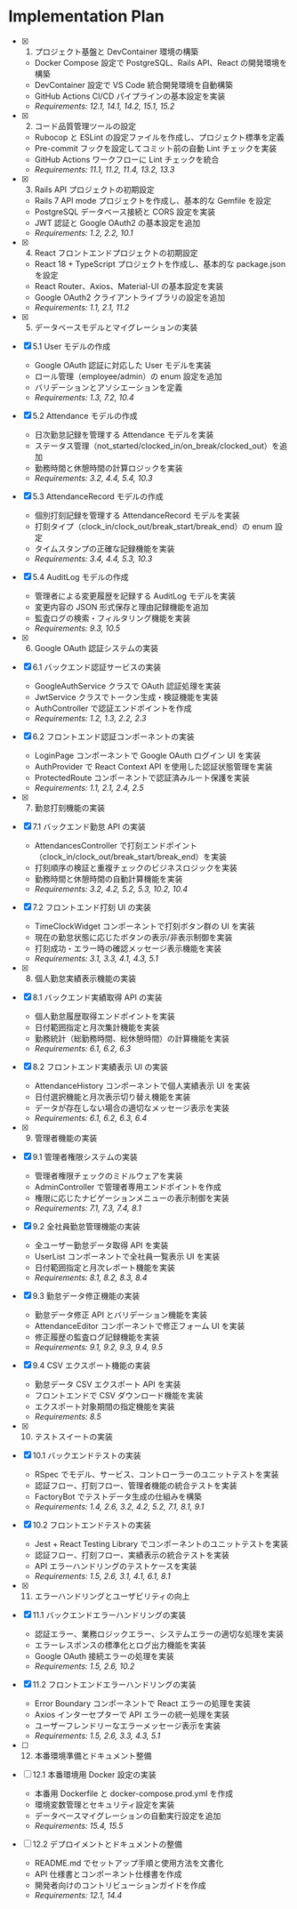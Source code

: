 # Implementation Plan

- [x] 1. プロジェクト基盤と DevContainer 環境の構築

  - Docker Compose 設定で PostgreSQL、Rails API、React の開発環境を構築
  - DevContainer 設定で VS Code 統合開発環境を自動構築
  - GitHub Actions CI/CD パイプラインの基本設定を実装
  - _Requirements: 12.1, 14.1, 14.2, 15.1, 15.2_

- [x] 2. コード品質管理ツールの設定

  - Rubocop と ESLint の設定ファイルを作成し、プロジェクト標準を定義
  - Pre-commit フックを設定してコミット前の自動 Lint チェックを実装
  - GitHub Actions ワークフローに Lint チェックを統合
  - _Requirements: 11.1, 11.2, 11.4, 13.2, 13.3_

- [x] 3. Rails API プロジェクトの初期設定

  - Rails 7 API mode プロジェクトを作成し、基本的な Gemfile を設定
  - PostgreSQL データベース接続と CORS 設定を実装
  - JWT 認証と Google OAuth2 の基本設定を追加
  - _Requirements: 1.2, 2.2, 10.1_

- [x] 4. React フロントエンドプロジェクトの初期設定

  - React 18 + TypeScript プロジェクトを作成し、基本的な package.json を設定
  - React Router、Axios、Material-UI の基本設定を実装
  - Google OAuth2 クライアントライブラリの設定を追加
  - _Requirements: 1.1, 2.1, 11.2_

- [x] 5. データベースモデルとマイグレーションの実装
- [x] 5.1 User モデルの作成

  - Google OAuth 認証に対応した User モデルを実装
  - ロール管理（employee/admin）の enum 設定を追加
  - バリデーションとアソシエーションを定義
  - _Requirements: 1.3, 7.2, 10.4_

- [x] 5.2 Attendance モデルの作成

  - 日次勤怠記録を管理する Attendance モデルを実装
  - ステータス管理（not_started/clocked_in/on_break/clocked_out）を追加
  - 勤務時間と休憩時間の計算ロジックを実装
  - _Requirements: 3.2, 4.4, 5.4, 10.3_

- [x] 5.3 AttendanceRecord モデルの作成

  - 個別打刻記録を管理する AttendanceRecord モデルを実装
  - 打刻タイプ（clock_in/clock_out/break_start/break_end）の enum 設定
  - タイムスタンプの正確な記録機能を実装
  - _Requirements: 3.4, 4.4, 5.3, 10.3_

- [x] 5.4 AuditLog モデルの作成

  - 管理者による変更履歴を記録する AuditLog モデルを実装
  - 変更内容の JSON 形式保存と理由記録機能を追加
  - 監査ログの検索・フィルタリング機能を実装
  - _Requirements: 9.3, 10.5_

- [x] 6. Google OAuth 認証システムの実装
- [x] 6.1 バックエンド認証サービスの実装

  - GoogleAuthService クラスで OAuth 認証処理を実装
  - JwtService クラスでトークン生成・検証機能を実装
  - AuthController で認証エンドポイントを作成
  - _Requirements: 1.2, 1.3, 2.2, 2.3_

- [x] 6.2 フロントエンド認証コンポーネントの実装

  - LoginPage コンポーネントで Google OAuth ログイン UI を実装
  - AuthProvider で React Context API を使用した認証状態管理を実装
  - ProtectedRoute コンポーネントで認証済みルート保護を実装
  - _Requirements: 1.1, 2.1, 2.4, 2.5_

- [x] 7. 勤怠打刻機能の実装
- [x] 7.1 バックエンド勤怠 API の実装

  - AttendancesController で打刻エンドポイント（clock_in/clock_out/break_start/break_end）を実装
  - 打刻順序の検証と重複チェックのビジネスロジックを実装
  - 勤務時間と休憩時間の自動計算機能を実装
  - _Requirements: 3.2, 4.2, 5.2, 5.3, 10.2, 10.4_

- [x] 7.2 フロントエンド打刻 UI の実装

  - TimeClockWidget コンポーネントで打刻ボタン群の UI を実装
  - 現在の勤怠状態に応じたボタンの表示/非表示制御を実装
  - 打刻成功・エラー時の確認メッセージ表示機能を実装
  - _Requirements: 3.1, 3.3, 4.1, 4.3, 5.1_

- [x] 8. 個人勤怠実績表示機能の実装
- [x] 8.1 バックエンド実績取得 API の実装

  - 個人勤怠履歴取得エンドポイントを実装
  - 日付範囲指定と月次集計機能を実装
  - 勤務統計（総勤務時間、総休憩時間）の計算機能を実装
  - _Requirements: 6.1, 6.2, 6.3_

- [x] 8.2 フロントエンド実績表示 UI の実装

  - AttendanceHistory コンポーネントで個人実績表示 UI を実装
  - 日付選択機能と月次表示切り替え機能を実装
  - データが存在しない場合の適切なメッセージ表示を実装
  - _Requirements: 6.1, 6.2, 6.3, 6.4_

- [x] 9. 管理者機能の実装
- [x] 9.1 管理者権限システムの実装

  - 管理者権限チェックのミドルウェアを実装
  - AdminController で管理者専用エンドポイントを作成
  - 権限に応じたナビゲーションメニューの表示制御を実装
  - _Requirements: 7.1, 7.3, 7.4, 8.1_

- [x] 9.2 全社員勤怠管理機能の実装

  - 全ユーザー勤怠データ取得 API を実装
  - UserList コンポーネントで全社員一覧表示 UI を実装
  - 日付範囲指定と月次レポート機能を実装
  - _Requirements: 8.1, 8.2, 8.3, 8.4_

- [x] 9.3 勤怠データ修正機能の実装

  - 勤怠データ修正 API とバリデーション機能を実装
  - AttendanceEditor コンポーネントで修正フォーム UI を実装
  - 修正履歴の監査ログ記録機能を実装
  - _Requirements: 9.1, 9.2, 9.3, 9.4, 9.5_

- [x] 9.4 CSV エクスポート機能の実装

  - 勤怠データ CSV エクスポート API を実装
  - フロントエンドで CSV ダウンロード機能を実装
  - エクスポート対象期間の指定機能を実装
  - _Requirements: 8.5_

- [x] 10. テストスイートの実装
- [x] 10.1 バックエンドテストの実装

  - RSpec でモデル、サービス、コントローラーのユニットテストを実装
  - 認証フロー、打刻フロー、管理者機能の統合テストを実装
  - FactoryBot でテストデータ生成の仕組みを構築
  - _Requirements: 1.4, 2.6, 3.2, 4.2, 5.2, 7.1, 8.1, 9.1_

- [x] 10.2 フロントエンドテストの実装

  - Jest + React Testing Library でコンポーネントのユニットテストを実装
  - 認証フロー、打刻フロー、実績表示の統合テストを実装
  - API エラーハンドリングのテストケースを実装
  - _Requirements: 1.5, 2.6, 3.1, 4.1, 6.1, 8.1_

- [x] 11. エラーハンドリングとユーザビリティの向上
- [x] 11.1 バックエンドエラーハンドリングの実装

  - 認証エラー、業務ロジックエラー、システムエラーの適切な処理を実装
  - エラーレスポンスの標準化とログ出力機能を実装
  - Google OAuth 接続エラーの処理を実装
  - _Requirements: 1.5, 2.6, 10.2_

- [x] 11.2 フロントエンドエラーハンドリングの実装

  - Error Boundary コンポーネントで React エラーの処理を実装
  - Axios インターセプターで API エラーの統一処理を実装
  - ユーザーフレンドリーなエラーメッセージ表示を実装
  - _Requirements: 1.5, 2.6, 3.3, 4.3, 5.1_

- [ ] 12. 本番環境準備とドキュメント整備
- [ ] 12.1 本番環境用 Docker 設定の実装

  - 本番用 Dockerfile と docker-compose.prod.yml を作成
  - 環境変数管理とセキュリティ設定を実装
  - データベースマイグレーションの自動実行設定を追加
  - _Requirements: 15.4, 15.5_

- [ ] 12.2 デプロイメントとドキュメントの整備
  - README.md でセットアップ手順と使用方法を文書化
  - API 仕様書とコンポーネント仕様書を作成
  - 開発者向けのコントリビューションガイドを作成
  - _Requirements: 12.1, 14.4_
